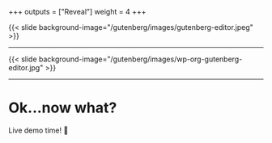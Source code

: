 +++
outputs = ["Reveal"]
weight = 4
+++

{{< slide background-image="/gutenberg/images/gutenberg-editor.jpeg" >}}

---

{{< slide background-image="/gutenberg/images/wp-org-gutenberg-editor.jpg" >}}

---

# Ok...now what?

Live demo time! 🎉